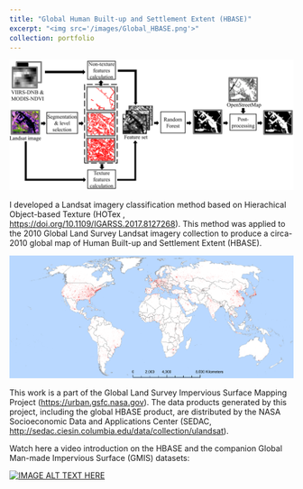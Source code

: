 ```yaml
---
title: "Global Human Built-up and Settlement Extent (HBASE)"
excerpt: "<img src='/images/Global_HBASE.png'>"
collection: portfolio
---
```

<img src='/images/mot-lcc.png'><br/>

I developed a Landsat imagery classification method based on Hierachical Object-based Texture (HOTex , <https://doi.org/10.1109/IGARSS.2017.8127268>). This method was applied to the 2010 Global Land Survey Landsat imagery collection to produce a circa-2010 global map of Human Built-up and Settlement Extent (HBASE). <br/>

<img src='/images/Global_HBASE.png'><br/>

This work is a part of the Global Land Survey Impervious Surface Mapping Project (<https://urban.gsfc.nasa.gov>). The data products generated by this project, including the global HBASE product, are distributed by the NASA Socioeconomic Data and Applications Center (SEDAC, <http://sedac.ciesin.columbia.edu/data/collection/ulandsat>).

Watch here a video introduction on the HBASE and the companion Global Man-made Impervious Surface (GMIS) datasets:

[![IMAGE ALT TEXT HERE](http://img.youtube.com/vi/C2czdpgrrNQ/0.jpg)](http://www.youtube.com/watch?v=C2czdpgrrNQ)